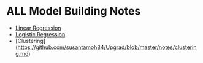 # ALL Model Building Notes

  - [Linear Regression](https://github.com/susantamoh84/Upgrad/blob/master/notes/linear_regression.md)
  - [Logistic Regression](https://github.com/susantamoh84/Upgrad/blob/master/notes/logistic_regression.md)
  - [Clustering] (https://github.com/susantamoh84/Upgrad/blob/master/notes/clustering.md)
